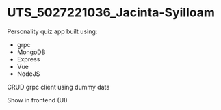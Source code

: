 # UTS_5027221036_Jacinta-Syilloam
Personality quiz app built using:
- grpc
- MongoDB
- Express
- Vue
- NodeJS

CRUD grpc client using dummy data 


Show in frontend (UI)
